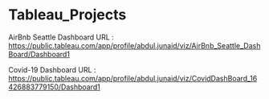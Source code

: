 # Tableau_Projects

AirBnb Seattle Dashboard URL : https://public.tableau.com/app/profile/abdul.junaid/viz/AirBnb_Seattle_DashBoard/Dashboard1


Covid-19 Dashboard URL       : https://public.tableau.com/app/profile/abdul.junaid/viz/CovidDashBoard_16426883779150/Dashboard1

